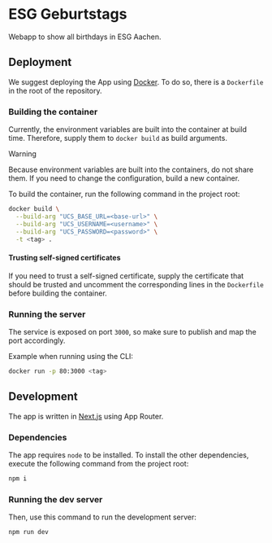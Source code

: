 # ESG Geburtstags
Webapp to show all birthdays in ESG Aachen.

## Deployment
We suggest deploying the App using [Docker](https://docker.com). To do so, there is a `Dockerfile` in the root of the repository.

### Building the container
Currently, the environment variables are built into the container at build time.
Therefore, supply them to `docker build` as build arguments.

> [!WARNING]
> Because environment variables are built into the containers, do not share them.
> If you need to change the configuration, build a new container.

To build the container, run the following command in the project root:
```sh
docker build \
  --build-arg "UCS_BASE_URL=<base-url>" \
  --build-arg "UCS_USERNAME=<username>" \
  --build-arg "UCS_PASSWORD=<password>" \
  -t <tag> .
```

#### Trusting self-signed certificates
If you need to trust a self-signed certificate, supply the
certificate that should be trusted and uncomment
the corresponding lines in the `Dockerfile` before building the
container.

### Running the server
The service is exposed on port `3000`, so make sure
to publish and map the port accordingly.

Example when running using the CLI:
```sh
docker run -p 80:3000 <tag>
```

## Development
The app is written in [Next.js](https://nextjs.org) using App Router.

### Dependencies
The app requires `node` to be installed. To install the other dependencies, execute the
following command from the project root:
```sh
npm i
```

### Running the dev server
Then, use this command to run the development server:

```bash
npm run dev
```
